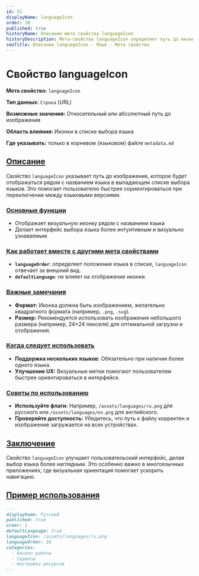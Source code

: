 ```yaml
---
id: 51
displayName: languageIcon
order: 20
published: true
historyName: Описание мета свойства languageIcon
historyDescription: Мета-свойство languageIcon определяет путь до иконки языка, отображаемой в списке языков.
seoTitle: Описание languageIcon - Язык - Мета свойства
---
```


# Свойство languageIcon

**Мета свойство:** `languageIcon`

**Тип данных:** `Строка` (URL)

**Возможные значения:** Относительный или абсолютный путь до изображения

**Область влияния:** Иконки в списке выбора языка

**Где указывать:** только в корневом (языковом) файле `metadata.md`


## [Описание](description)

Свойство `languageIcon` указывает путь до изображения, которое будет отображаться рядом с названием языка в выпадающем списке выбора языков.
Это помогает пользователю быстрее сориентироваться при переключении между языковыми версиями.


### [Основные функции](basic-functions)

- Отображает визуальную иконку рядом с названием языка
- Делает интерфейс выбора языка более интуитивным и визуально узнаваемым


### [Как работает вместе с другими мета свойствами](with-other-properties)

- **`languageOrder`**: определяет положение языка в списке, `languageIcon` отвечает за внешний вид.
- **`defaultLanguage`**: не влияет на отображение иконки.


### [Важные замечания](notes)

- **Формат:** Иконка должна быть изображением, желательно квадратного формата (например, `.png`, `.svg`).
- **Размер:** Рекомендуется использовать изображения небольшого размера (например, 24×24 пикселя) для оптимальной загрузки и отображения.


### [Когда следует использовать](when-to-use)

- **Поддержка нескольких языков:** Обязательно при наличии более одного языка.
- **Улучшение UX:** Визуальные метки помогают пользователям быстрее ориентироваться в интерфейсе.


### [Советы по использованию](advice)

- **Используйте флаги:** Например, `/assets/languages/ru.png` для русского или `/assets/languages/en.png` для английского.
- **Проверяйте доступность:** Убедитесь, что путь к файлу корректен и изображение загружается на всех устройствах.


## [Заключение](conclusion)

Свойство `languageIcon` улучшает пользовательский интерфейс, делая выбор языка более наглядным.
Это особенно важно в многоязычных приложениях, где визуальная ориентация помогает ускорить навигацию.


## [Пример использования](examples)

```md
---
displayName: Русский
published: true
order: 1
defaultLanguage: true
languageIcon: /assets/languages/ru.png
languageOrder: 10
categories:
  - Начало работы
  - Сервисы
  - Настройка ресурсов
---
```
